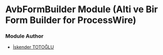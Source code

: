 AvbFormBuilder Module (Alti ve Bir Form Builder for ProcessWire)
====================================
### Module Author

* [İskender TOTOĞLU](http://www.altivebir.com.tr)